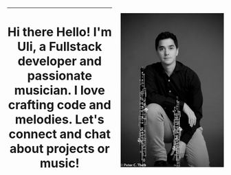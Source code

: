 <div style="display: flex; align-items: center;">  <div style="margin-right: 20px;">
    <hr>
    <h1 style="text-align: center;"> Hi there  Hello! I'm Uli, a Fullstack developer and passionate musician. I love crafting code and melodies. Let's connect and chat about projects or music! </h1>
  </div>
  <img alt="uli" src="./ulisesbyn2.jpg" width="240px" />
</div>



